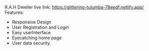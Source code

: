 R.A.H Dweller
live link:  https://glittering-tulumba-78eedf.netlify.app/
Features:
* Responsive Design
* User Registration and Login
* Easy userInterface
* Eyecatching home page
* User data security.
